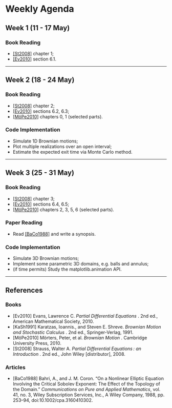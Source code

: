 # Weekly Agenda

<!-- WEEK 1 -->
## Week 1 (11 - 17 May)

### Book Reading
- [\[St2008\]](#St2008) chapter 1;
- [\[Ev2010\]](#Ev2010) section 6.1.

---

<!-- WEEK 2 -->
## Week 2 (18 - 24 May)

### Book Reading
- [\[St2008\]](#St2008) chapter 2;
- [\[Ev2010\]](#Ev2010) sections 6.2, 6.3;
- [\[MöPe2010\]](#MöPe2010) chapters 0, 1 (selected parts).

### Code Implementation
- Simulate 1D Brownian motions;
- Plot multiple realizations over an open interval;
- Estimate the expected exit time via Monte Carlo method.

---

<!-- WEEK 3 -->
## Week 3 (25 - 31 May)

### Book Reading
- [\[St2008\]](#St2008) chapter 3;
- [\[Ev2010\]](#Ev2010) sections 6.4, 6.5;
- [\[MöPe2010\]](#MöPe2010) chapters 2, 3, 5, 6 (selected parts).

### Paper Reading
- Read [\[BaCo1988\]](#BaCo1988) and write a synopsis.

### Code Implementation
- Simulate 3D Brownian motions;
- Implement some parametric 3D domains, e.g. balls and annulus;
- (if time permits) Study the matplotlib.animation API.

---

<!-- REFERENCES -->
<!-- MLA 8th edition-->
## References

### Books
- <a name="Ev2010"></a>
    \[Ev2010\] Evans, Lawrence C. *Partial Differential Equations* . 2nd ed., American Mathematical Society, 2010.
- <a name="KaSh1991"></a>
    \[KaSh1991\] Karatzas, Ioannis., and Steven E. Shreve. *Brownian Motion and Stochastic Calculus* . 2nd ed., Springer-Verlag, 1991.
- <a name="MöPe2010"></a>
    \[MöPe2010\] Mörters, Peter, et al. *Brownian Motion* . Cambridge University Press, 2010.
- <a name="St2008"></a>
    \[St2008\] Strauss, Walter A. *Partial Differential Equations : an Introduction* . 2nd ed., John Wiley \[distributor\], 2008.

### Articles
- <a name="BaCo1988"></a>
    \[BaCo1988\] Bahri, A., and J. M. Coron. “On a Nonlinear Elliptic Equation Involving the Critical Sobolev Exponent: The Effect of the Topology of the Domain.” *Communications on Pure and Applied Mathematics*, vol. 41, no. 3, Wiley Subscription Services, Inc., A Wiley Company, 1988, pp. 253–94, doi:10.1002/cpa.3160410302.
